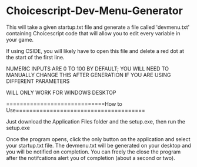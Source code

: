 # Choicescript-Dev-Menu-Generator
This will take a given startup.txt file and generate a file called 'devmenu.txt' containing Choicescript code that will allow you to edit every variable in your game. 

If using CSIDE, you will likely have to open this file and delete a red dot at the start of the first line.

NUMERIC INPUTS ARE 0 TO 100 BY DEFAULT; YOU WILL NEED TO MANUALLY CHANGE THIS AFTER GENERATION IF YOU ARE USING DIFFERENT PARAMETERS

WILL ONLY WORK FOR WINDOWS DESKTOP

=============================How to Use======================================

Just download the Application Files folder and the setup.exe, then run the setup.exe

Once the program opens, click the only button on the application and select your startup.txt file.
The devmenu.txt will be generated on your desktop and you will be notified on completion.
You can freely the close the program after the notifcations alert you of completion (about a second or two).
